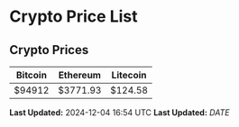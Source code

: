 # Crypto Price List

## Crypto Prices
| Bitcoin | Ethereum | Litecoin |
| ------- | -------- | -------- |
| $94912 | $3771.93 | $124.58 |
**Last Updated:** 2024-12-04 16:54 UTC
**Last Updated:** $DATE$
